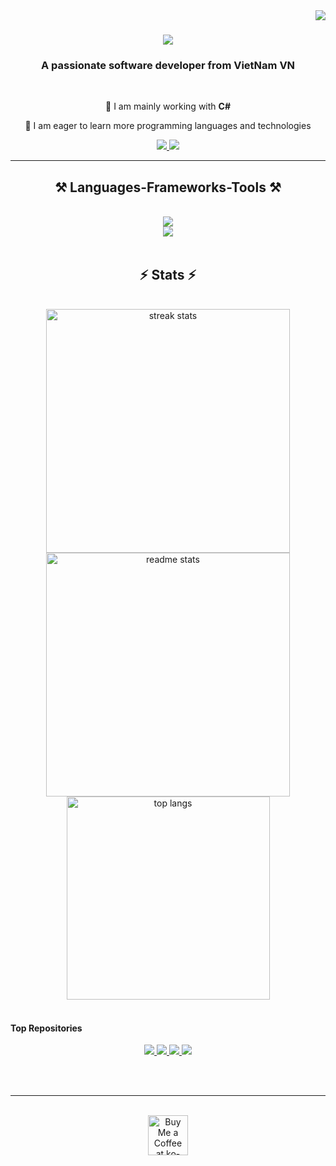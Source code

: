 <img align="right" src="https://visitor-badge.laobi.icu/badge?page_id=kimthien128.kimthien128" />

<h1 align="center">
    <img src="https://readme-typing-svg.herokuapp.com/?font=Righteous&size=35&center=true&vCenter=true&width=500&height=70&duration=4000&lines=Hi+There!+👋+I'm+Kim+Thien!;" />
</h1>

<h3 align="center">A passionate software developer from VietNam VN</h3>

<br/>

<div align="center">
 
 🔭 I am mainly working with  **C#**
 
 🌱 I am eager to learn more programming languages and technologies

 </div>
 
<div align="center"> 
  <a href="mailto:kimthien128@gmail.com">
    <img src="https://img.shields.io/badge/Gmail-333333?style=for-the-badge&logo=gmail&logoColor=red" />
  </a>
  
  <a href="https://kimthien128.github.io/portfolio" target="_blank">
     <img src="https://img.shields.io/badge/Portfolio-FF5722?style=for-the-badge&logo=todoist&logoColor=white" target="_blank" /> <!-- sqlite, safari, google-chrome are other good icon options -->
  </a>
</div>

 <hr/>
 
<h2 align="center">⚒️ Languages-Frameworks-Tools ⚒️</h2>
<br/>
<div align="center">
    <img src="https://skillicons.dev/icons?i=bootstrap,html,css,javascript,react,nodejs,figma" /><br>
    <img src="https://skillicons.dev/icons?i=cs,dotnet,github,git" />
    <br>
</div>

<br/>

<h2 align="center">⚡ Stats ⚡</h2>
<br>

<div align=center>
  <img width=390 src="https://github-readme-streak-stats-kimthien128.vercel.app?user=kimthien128&count_private=true&theme=react&border_radius=10" alt="streak stats"/>

  <img width=390 src="https://github-readme-stats.vercel.app/api?username=kimthien128&count_private=true&show_icons=true&theme=react&rank_icon=github&border_radius=10" alt="readme stats" />
  
  <img width=325 align="center" src="https://github-readme-stats.vercel.app/api/top-langs?username=kimthien128&hide=HTML&langs_count=8&layout=compact&theme=react&border_radius=10&size_weight=0.5&count_weight=0.5&exclude_repo=github-readme-stats" alt="top langs" />
</div>

<br>

#### Top Repositories

<div align="center">
    <a href="https://github.com/kimthien128/kt-timer">
        <img src="https://github-readme-stats.vercel.app/api/pin/?username=kimthien128&repo=kt-timer&theme=vue-dark" />
    </a>
    <a href="https://github.com/kimthien128/portfolio">
        <img src="https://github-readme-stats.vercel.app/api/pin/?username=kimthien128&repo=portfolio&theme=vue-dark" />
    </a>
    <a href="https://github.com/kimthien128/KTshop">
        <img src="https://github-readme-stats.vercel.app/api/pin/?username=kimthien128&repo=KTshop&theme=vue-dark" />
    </a>
    <a https://github.com/kimthien128/web1-23880076">
        <img src="https://github-readme-stats.vercel.app/api/pin/?username=kimthien128&repo=web1-23880076&theme=vue-dark" />
    </a>
</div>

<br/><br/>

<hr/>

<br/>

<div align="center">
<a href='https://ko-fi.com/kimthien128' target='_blank'><img height='64' style='border:0px;height:64px;' src='https://storage.ko-fi.com/cdn/kofi1.png?v=3' border='0' alt='Buy Me a Coffee at ko-fi.com' /></a>
</div>

<br/>

